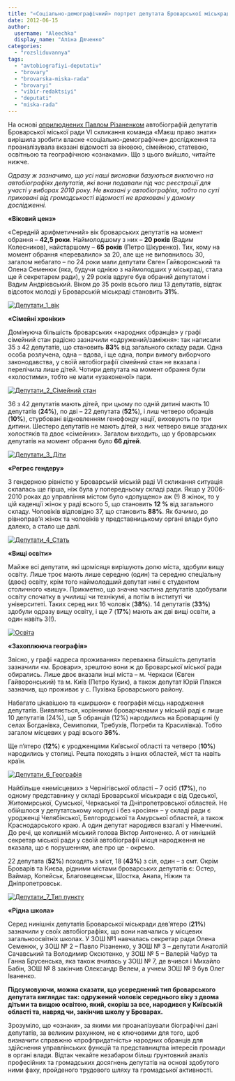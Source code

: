 ```yaml
---
title: "«Соціально-демографічний» портрет депутата Броварської міськради"
date: 2012-06-15
author: 
  username: "Aleechka"
  display_name: "Аліна Дяченко"
categories: 
  - "rozsliduvannya"
tags: 
  - "avtobiografiyi-deputativ"
  - "brovary"
  - "brovarska-miska-rada"
  - "brovaryi"
  - "vibir-redaktsiyi"
  - "deputati"
  - "miska-rada"
---
```


На основі [оприлюднених Павлом Різаненком](http://rizanenko.org/vyborets-maje-pravo-znaty%e2%80%a6.html) автобіографій депутатів Броварської міської ради VI скликання команда «Маєш право знати» вирішила зробити власне «соціально-демографічне» дослідження та проаналізувала вказані відомості за віковою, сімейною, статевою, освітньою та географічною «ознаками». Що з цього вийшло, читайте нижче.

_Одразу ж зазначимо, що усі наші висновки базуються виключно на автобіографіях депутатів, які вони подавали під час реєстрації для участі у виборах 2010 року. Не вказані у автобіографіях, тобто по суті приховані від громадськості відомості не враховані у даному дослідженні._

**«Віковий ценз»**

«Середній арифметичний» вік броварських депутатів на момент обрання – **42,5 роки**. Наймолодшому з них – **20 років** (Вадим Колесников), найстаршому – **65 років** (Петро Шкуренко). Тих, кому на момент обрання «перевалило» за 20, але ще не виповнилось 30, загалом небагато – по 24 роки мали депутати Євген Гайворонський та Олена Семенюк (яка, будучи однією з наймолодших у міськраді, стала ще й секретарем ради), у 29 років вдруге був обраний депутатом і Вадим Андрієвський. Віком до 35 років всього лиш 13 депутатів, відтак відсоток молоді у Броварській міськраді становить **31%**.

[![](https://mpz.brovary.org/wp-content/uploads/2012/06/Deputati_1_vik1.jpg "Депутати_1_вік")](https://mpz.brovary.org/wp-content/uploads/2012/06/Deputati_1_vik1.jpg)

**«Сімейні хроніки»**

Домінуюча більшість броварських «народних обранців» у графі сімейний стан радісно зазначили «одружений/заміжня»: так написали 35 з 42 депутатів, що становить **83%** від загального складу ради. Одна особа розлучена, одна – вдова, і ще одна, попри вимогу виборчого законодавства, у своїй автобіографії сімейний стан не вказала і перелічила лише дітей. Чотири депутата на момент обрання були «холостими», тобто не мали «узаконеної» пари.

[![](https://mpz.brovary.org/wp-content/uploads/2012/06/Deputati_2_Simeyniy-stan.jpg "Депутати_2_Сімейний стан")](https://mpz.brovary.org/wp-content/uploads/2012/06/Deputati_2_Simeyniy-stan.jpg)

36 з 42 депутатів мають дітей, при цьому по одній дитині мають 10 депутатів (**24%**), по дві – 22 депутата (**52%**), і лиш четверо обранців (**10%**), стурбовані відновленням генофонду нації, виховують по три дитини. Шестеро депутатів не мають дітей, з них четверо вище згаданих холостяків та двоє «сімейних». Загалом виходить, що у броварських депутатів на момент обрання було **66 дітей**.

[![](https://mpz.brovary.org/wp-content/uploads/2012/06/Deputati_3_Diti.jpg "Депутати_3_Діти")](https://mpz.brovary.org/wp-content/uploads/2012/06/Deputati_3_Diti.jpg)

**«Регрес гендеру»**

З гендерною рівністю у Броварській міській раді VI скликання ситуація склалась ще гірша, ніж була у попередньому складі ради. Якщо у 2006-2010 роках до управління містом було «допущено» аж (!) 8 жінок, то у цій каденції жінок у раді всього 5, що становить **12 %** від загального складу. Чоловіків відповідно 37, що становить **88%**. Як бачимо, до рівноправ’я жінок та чоловіків у представницькому органі влади було далеко, а стало ще далі.

[![](https://mpz.brovary.org/wp-content/uploads/2012/06/Deputati_4_Stat.jpg "Депутати_4_Стать")](https://mpz.brovary.org/wp-content/uploads/2012/06/Deputati_4_Stat.jpg)

**«Вищі освіти»**

Майже всі депутати, які щомісяця вирішують долю міста, здобули вищу освіту. Лише троє мають лише середню (один) та середню спеціальну (двоє) освіту, крім того наймолодший депутат нині є студентом столичного «вишу». Прикметно, що значна частина депутатів здобували освіту спочатку в училищі чи технікумі, а потім в інституті чи університеті. Таких серед них 16 чоловік (**38%**). 14 депутатів (**33%**) здобули одразу вищу освіту, і ще 7 (**17%**) мають аж дві вищі освіти, а один навіть 3(!).

[![](https://mpz.brovary.org/wp-content/uploads/2012/06/osvita.jpg "Освіта")](https://mpz.brovary.org/wp-content/uploads/2012/06/osvita.jpg)

**«Захоплююча географія»**

Звісно, у графі «адреса проживання» переважна більшість депутатів зазначили «м. Бровари», зрештою вони ж до Броварської міської ради обирались. Лише двоє вказали інші міста – м. Черкаси (Євген Гайворонський) та м. Київ (Петро Кузик), а також депутат Юрій Плакся зазначив, що проживає у с. Пухівка Броварського району.

Набагато цікавішою та «ширшою» є географія місць народження депутатів. Виявляється, корінними броварчанами у міській раді є лише 10 депутатів (24%), ще 5 обранців (12%) народились на Броварщині (у селах Богданівка, Семиполки, Требухів, Погреби та Красилівка). Тобто загалом місцевих у раді всього **36%**.

Ще п’ятеро (**12%**) є уродженцями Київської області та четверо (**10%**) народились у столиці. Решта походять з інших областей, міст та навіть країн.

[![](https://mpz.brovary.org/wp-content/uploads/2012/06/Deputati_6_Geografiya.jpg "Депутати_6_Географія")](https://mpz.brovary.org/wp-content/uploads/2012/06/Deputati_6_Geografiya.jpg)

Найбільше «немісцевих» з Чернігівської області – 7 осіб (**17%**), по одному представнику у складі Броварської міськради є від Одеської, Житомирської, Сумської, Черкаської та Дніпропетровської областей. Не обійшлося у депутатському корпусі і без «росіян» – у складі ради є уродженці Челябінської, Белгородської та Амурської областей, а також Краснодарського краю. А один депутат народився взагалі у Німеччині. До речі, це колишній міський голова Віктор Антоненко. А от нинішній секретар міської ради у своїй автобіографії місця народження не вказала, що є порушенням, але про це - окремо.

22 депутата (**52%**) походять з міст, 18 (**43%**) з сіл, один – з смт. Окрім Броварів та Києва, рідними містами броварських депутатів є: Остер, Ваймар, Копейськ, Благовещенськ, Шостка, Анапа, Ніжин та Дніпропетровськ.

[![](https://mpz.brovary.org/wp-content/uploads/2012/06/Deputati_7_Tip-punktu.jpg "Депутати_7_Тип пункту")](https://mpz.brovary.org/wp-content/uploads/2012/06/Deputati_7_Tip-punktu.jpg)

**«Рідна школа»**

Серед нинішніх депутатів Броварської міськради дев’ятеро (**21%**) зазначили у своїх автобіографіях, що вони навчались у місцевих загальноосвітніх школах. У ЗОШ №1 навчалась секретар ради Олена Семенюк, у ЗОШ № 2 – Павло Різаненко, у ЗОШ № 3 – депутати Анатолій Сачавський та Володимир Оксютенко, у ЗОШ № 5 – Валерій Чабур та Ганна Брусенська, яка також вчилась у ЗОШ № 7, де вчився і Михайло Бабін, ЗОШ № 8 закінчив Олександр Велем, а учнем ЗОШ № 9 був Олег Іваненко.

**Підсумовуючи, можна сказати, що усереднений тип броварського депутата виглядає так: одружений чоловік середнього віку з двома дітьми та вищою освітою, який, скоріш за все, народився у Київській області та, навряд чи, закінчив школу у Броварах.**

Зрозуміло, що «ознаки», за якими ми проаналізували біографічні дані депутатів, за великим рахунком, не є ключовими для того, щоб визначити справжню «профпридатність» народних обранців для здійснення управлінських функцій та представництва інтересів громади в органі влади. Відтак чекайте незабаром більш ґрунтовний аналіз професійних та громадських досягнень депутатів на основі здобутого ними фаху, пройденого трудового шляху та громадської активності.
